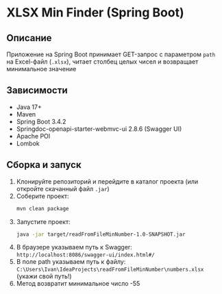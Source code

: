 # XLSX Min Finder (Spring Boot)

## Описание
Приложение на Spring Boot принимает GET-запрос с параметром `path` на Excel-файл (`.xlsx`), читает столбец целых чисел и возвращает минимальное значение

## Зависимости
- Java 17+
- Maven
- Spring Boot 3.4.2
- Springdoc-openapi-starter-webmvc-ui 2.8.6 (Swagger UI)
- Apache POI
- Lombok

## Сборка и запуск
1. Клонируйте репозиторий и перейдите в каталог проекта (или откройте скачанный файл `.jar`)
2. Соберите проект:
   ```bash
   mvn clean package
3. Запустите проект:
   ```bash
   java -jar target/readFromFileMinNumber-1.0-SNAPSHOT.jar
4. В браузере указываем путь к Swagger: `http://localhost:8086/swagger-ui/index.html#/`
5. В поле path указываем путь к файлу: `C:\Users\Ivan\IdeaProjects\readFromFileMinNumber\numbers.xlsx` (укажи свой путь!)
6. Метод возвратит минимальное число -55
